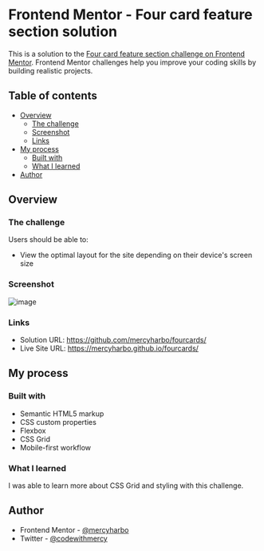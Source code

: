 # Frontend Mentor - Four card feature section solution

This is a solution to the [Four card feature section challenge on Frontend Mentor](https://www.frontendmentor.io/challenges/four-card-feature-section-weK1eFYK). Frontend Mentor challenges help you improve your coding skills by building realistic projects. 

## Table of contents

- [Overview](#overview)
  - [The challenge](#the-challenge)
  - [Screenshot](#screenshot)
  - [Links](#links)
- [My process](#my-process)
  - [Built with](#built-with)
  - [What I learned](#what-i-learned)
- [Author](#author)

## Overview

### The challenge

Users should be able to:

- View the optimal layout for the site depending on their device's screen size

### Screenshot

![image](https://user-images.githubusercontent.com/64808015/112707756-e953c600-8ead-11eb-92bb-6831035c2807.png)

### Links

- Solution URL: https://github.com/mercyharbo/fourcards/
- Live Site URL: https://mercyharbo.github.io/fourcards/

## My process

### Built with

- Semantic HTML5 markup
- CSS custom properties
- Flexbox
- CSS Grid
- Mobile-first workflow

### What I learned

I was able to learn more about CSS Grid and styling with this challenge.

## Author

- Frontend Mentor - [@mercyharbo](https://www.frontendmentor.io/profile/mercyharbo)
- Twitter - [@codewithmercy](https://www.twitter.com/codewithmercy)
